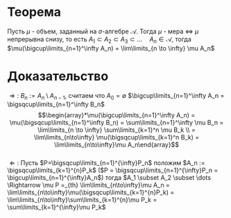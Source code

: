 # Теорема
Пусть $\mu$ - объем, заданный на $\sigma$-алгебре $\mathcal{A}$. 
Тогда $\mu$ - мера 
$\iff$
$\mu$ непрерывна снизу, то есть $A_1 \subset A_2 \subset A_3 \subset ... \quad A_n \in \mathcal{A}$, тогда $\mu(\bigcup\limits_{n=1}^\infty A_n) = \lim\limits_{n \to \infty} \mu A_n$ 
# Доказательство
$\Rightarrow:$ $B_n := A_n \setminus A_{n-1}$, считаем что $A_0 = \emptyset$ $\bigcup\limits_{n=1}^\infty A_n = \bigsqcup\limits_{n=1}^\infty B_n$
$$\begin{array}*\mu(\bigcup\limits_{n=1}^\infty A_n) = \mu(\bigsqcup\limits_{n=1}^\infty B_n) = \sum\limits_{n=1}^\infty \mu B_n  = \lim\limits_{n \to \infty} \sum\limits_{k=1}^n \mu B_k \\ = \lim\limits_{n\to\infty} \mu(\bigsqcup\limits_{k=1}^n B_k) = \lim\limits_{n\to\infty}\mu A_n\end{array}$$  
$\Leftarrow:$ Пусть $P=\bigsqcup\limits_{n=1}^{\infty}P_n$ положим $A_n := \bigsqcup\limits_{k=1}^{n}P_k$  ($P = \bigsqcup\limits_{n=1}^{\infty}P_n = \bigcup\limits_{n=1}^{\infty}A_n$) тогда $A_1 \subset A_2 \subset \dots \Rightarrow \mu P =_{th} \lim\limits_{n\to\infty}\mu A_n = \lim\limits_{n\to\infty}\mu(\bigsqcup\limits_{k=1}^{n}P_k) = \lim\limits_{n\to\infty}\sum\limits_{k=1}^{n}\mu P_k = \sum\limits_{k=1}^{\infty}\mu P_k$

